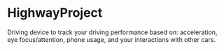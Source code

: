 # HighwayProject
Driving device to track your driving performance based on: acceleration, eye focus/attention, phone usage, and your interactions with other cars.
